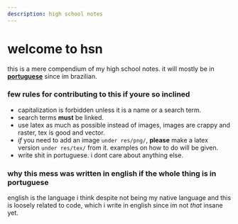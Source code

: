 ```yaml
---
description: high school notes
---
```


# welcome to hsn

this is a mere compendium of my high school notes. it will mostly be in [**portuguese**](https://en.wikipedia.org/wiki/Brazilian_Portuguese) since im brazilian.  


### few rules for contributing to this if youre so inclined

* capitalization is forbidden unless it is a name or a search term.
* search terms **must** be linked.
* use latex as much as possible instead of images, images are crappy and raster, tex is good and vector.
* *if* you need to add an image `under res/png/`, **please** make a latex version `under res/tex/` from it. examples on how to do will be given.
* write shit in portuguese. i dont care about anything else.

### why this mess was written in english if the whole thing is in portuguese

english is the language i think despite not being my native language and this is loosely related to code, which i write in english since im not _that_ insane yet.  



